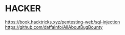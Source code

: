 # HACKER
https://book.hacktricks.xyz/pentesting-web/sql-injection
https://github.com/daffainfo/AllAboutBugBounty
